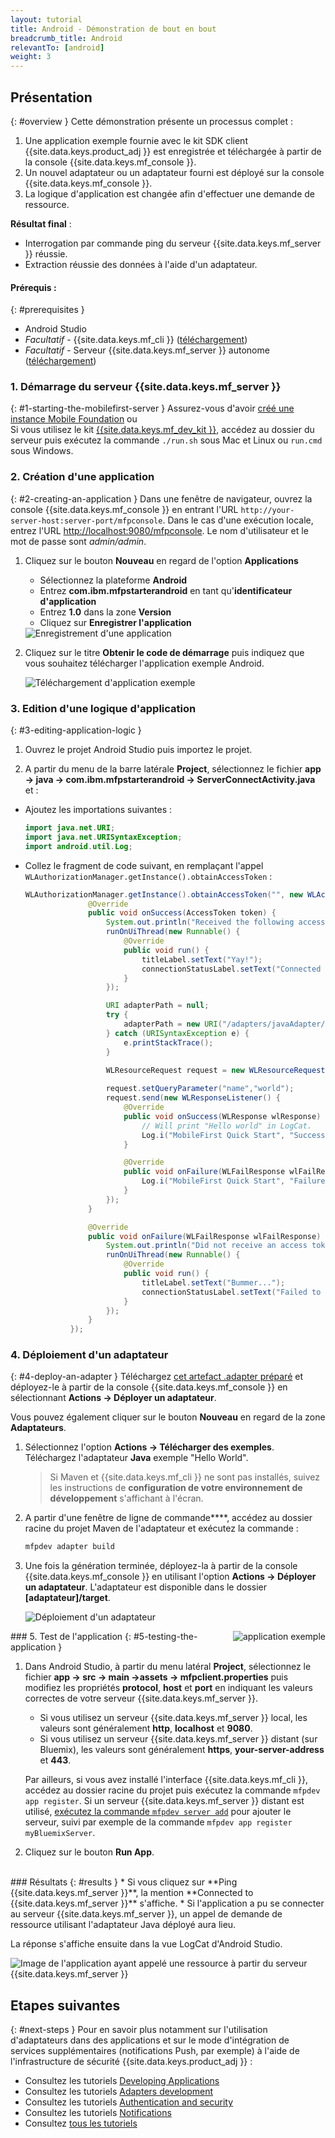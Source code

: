 ```yaml
---
layout: tutorial
title: Android - Démonstration de bout en bout
breadcrumb_title: Android
relevantTo: [android]
weight: 3
---
```

<!-- NLS_CHARSET=UTF-8 -->
## Présentation
{: #overview }
Cette démonstration présente un processus complet :

1. Une application exemple fournie avec le kit SDK client {{site.data.keys.product_adj }} est enregistrée et téléchargée à partir de la console {{site.data.keys.mf_console }}.
2. Un nouvel adaptateur ou un adaptateur fourni est déployé sur la console {{site.data.keys.mf_console }}.  
3. La logique d'application est changée afin d'effectuer une demande de ressource.

**Résultat final** :

* Interrogation par commande ping du serveur {{site.data.keys.mf_server }} réussie.
* Extraction réussie des données à l'aide d'un adaptateur.

#### Prérequis :
{: #prerequisites }
* Android Studio
* *Facultatif* - {{site.data.keys.mf_cli }} ([téléchargement]({{site.baseurl}}/downloads))
* *Facultatif* - Serveur {{site.data.keys.mf_server }} autonome ([téléchargement]({{site.baseurl}}/downloads))

### 1. Démarrage du serveur {{site.data.keys.mf_server }}
{: #1-starting-the-mobilefirst-server }
Assurez-vous d'avoir [créé une instance Mobile Foundation](../../bluemix/using-mobile-foundation) ou  
Si vous utilisez le kit [{{site.data.keys.mf_dev_kit }}](../../installation-configuration/development/mobilefirst), accédez au dossier du serveur puis exécutez la commande `./run.sh` sous Mac et Linux ou `run.cmd` sous Windows.

### 2. Création d'une application
{: #2-creating-an-application }
Dans une fenêtre de navigateur, ouvrez la console {{site.data.keys.mf_console }} en entrant l'URL `http://your-server-host:server-port/mfpconsole`. Dans le cas d'une exécution locale, entrez l'URL [http://localhost:9080/mfpconsole](http://localhost:9080/mfpconsole). Le nom d'utilisateur et le mot de passe sont *admin/admin*.
 
1. Cliquez sur le bouton **Nouveau** en regard de l'option **Applications**
    * Sélectionnez la plateforme **Android**
    * Entrez **com.ibm.mfpstarterandroid** en tant qu'**identificateur d'application**
    * Entrez **1.0** dans la zone **Version**
    * Cliquez sur **Enregistrer l'application**

    <img class="gifplayer" alt="Enregistrement d'une application" src="register-an-application-android.png"/>
 
2. Cliquez sur le titre **Obtenir le code de démarrage** puis indiquez que vous souhaitez télécharger l'application exemple Android.

    <img class="gifplayer" alt="Téléchargement d'application exemple" src="download-starter-code-android.png"/>

### 3. Edition d'une logique d'application
{: #3-editing-application-logic }
1. Ouvrez le projet Android Studio puis importez le projet.

2. A partir du menu de la barre latérale **Project**, sélectionnez le fichier **app → java → com.ibm.mfpstarterandroid → ServerConnectActivity.java** et :

* Ajoutez les importations suivantes :

  ```java
  import java.net.URI;
  import java.net.URISyntaxException;
  import android.util.Log;
  ```
    
* Collez le fragment de code suivant, en remplaçant l'appel `WLAuthorizationManager.getInstance().obtainAccessToken` :

  ```java
  WLAuthorizationManager.getInstance().obtainAccessToken("", new WLAccessTokenListener() {
                @Override
                public void onSuccess(AccessToken token) {
                    System.out.println("Received the following access token value: " + token);
                    runOnUiThread(new Runnable() {
                        @Override
                        public void run() {
                            titleLabel.setText("Yay!");
                            connectionStatusLabel.setText("Connected to {{ site.data.keys.mf_server }}");
                        }
                    });

                    URI adapterPath = null;
                    try {
                        adapterPath = new URI("/adapters/javaAdapter/resource/greet");
                    } catch (URISyntaxException e) {
                        e.printStackTrace();
                    }

                    WLResourceRequest request = new WLResourceRequest(adapterPath, WLResourceRequest.GET);
                    
                    request.setQueryParameter("name","world");
                    request.send(new WLResponseListener() {
                        @Override
                        public void onSuccess(WLResponse wlResponse) {
                            // Will print "Hello world" in LogCat.
                            Log.i("MobileFirst Quick Start", "Success: " + wlResponse.getResponseText());
                        }

                        @Override
                        public void onFailure(WLFailResponse wlFailResponse) {
                            Log.i("MobileFirst Quick Start", "Failure: " + wlFailResponse.getErrorMsg());
                        }
                    });
                }

                @Override
                public void onFailure(WLFailResponse wlFailResponse) {
                    System.out.println("Did not receive an access token from server: " + wlFailResponse.getErrorMsg());
                    runOnUiThread(new Runnable() {
                        @Override
                        public void run() {
                            titleLabel.setText("Bummer...");
                            connectionStatusLabel.setText("Failed to connect to {{ site.data.keys.mf_server }}");
                        }
                    });
                }
            });
  ```

### 4. Déploiement d'un adaptateur
{: #4-deploy-an-adapter }
Téléchargez [cet artefact .adapter préparé](../javaAdapter.adapter) et déployez-le à partir de la console {{site.data.keys.mf_console }} en sélectionnant **Actions → Déployer un adaptateur**.

Vous pouvez également cliquer sur le bouton **Nouveau** en regard de la zone **Adaptateurs**.  
        
1. Sélectionnez l'option **Actions → Télécharger des exemples**. Téléchargez l'adaptateur **Java** exemple "Hello World".

   > Si Maven et {{site.data.keys.mf_cli }} ne sont pas installés, suivez les instructions de **configuration de votre environnement de développement** s'affichant à l'écran.
2. A partir d'une fenêtre de ligne de commande****, accédez au dossier racine du projet Maven de l'adaptateur et exécutez la commande :

   ```bash
   mfpdev adapter build
   ```

3. Une fois la génération terminée, déployez-la à partir de la console {{site.data.keys.mf_console }} en utilisant l'option **Actions → Déployer un adaptateur**. L'adaptateur est disponible dans le dossier **[adaptateur]/target**.
    
    <img class="gifplayer" alt="Déploiement d'un adaptateur" src="create-an-adapter.png"/>   

<img src="androidQuickStart.png" alt="application exemple" style="float:right"/>
### 5. Test de l'application
{: #5-testing-the-application }

1. Dans Android Studio, à partir du menu latéral **Project**, sélectionnez le fichier **app → src → main →assets → mfpclient.properties** puis modifiez les propriétés **protocol**, **host** et **port** en indiquant les valeurs correctes de votre serveur {{site.data.keys.mf_server }}.
    * Si vous utilisez un serveur {{site.data.keys.mf_server }} local, les valeurs sont généralement **http**, **localhost** et **9080**.
    * Si vous utilisez un serveur {{site.data.keys.mf_server }} distant (sur Bluemix), les valeurs sont généralement **https**, **your-server-address** et **443**.

    Par ailleurs, si vous avez installé l'interface {{site.data.keys.mf_cli }}, accédez au dossier racine du projet puis exécutez la commande `mfpdev app register`. Si un serveur {{site.data.keys.mf_server }} distant est utilisé, [exécutez la commande `mfpdev server add`](../../application-development/using-mobilefirst-cli-to-manage-mobilefirst-artifacts/#add-a-new-server-instance) pour ajouter le serveur, suivi par exemple de la commande `mfpdev app register myBluemixServer`.

2. Cliquez sur le bouton **Run App**.  

<br clear="all"/>
### Résultats
{: #results }
* Si vous cliquez sur **Ping {{site.data.keys.mf_server }}**, la mention **Connected to {{site.data.keys.mf_server }}** s'affiche.
* Si l'application a pu se connecter au serveur {{site.data.keys.mf_server }}, un appel de demande de ressource utilisant l'adaptateur Java déployé aura lieu.

La réponse s'affiche ensuite dans la vue LogCat d'Android Studio.

![Image de l'application ayant appelé une ressource à partir du serveur {{site.data.keys.mf_server }}](success_response.png)

## Etapes suivantes
{: #next-steps }
Pour en savoir plus notamment sur l'utilisation d'adaptateurs dans des applications et sur le mode d'intégration de services supplémentaires (notifications Push, par exemple) à l'aide de l'infrastructure de sécurité {{site.data.keys.product_adj }} :

- Consultez les tutoriels [Developing Applications](../../application-development/)
- Consultez les tutoriels [Adapters development](../../adapters/) 
- Consultez les tutoriels [Authentication and security](../../authentication-and-security/)
- Consultez les tutoriels [Notifications](../../notifications/)
- Consultez [tous les tutoriels](../../all-tutorials)
